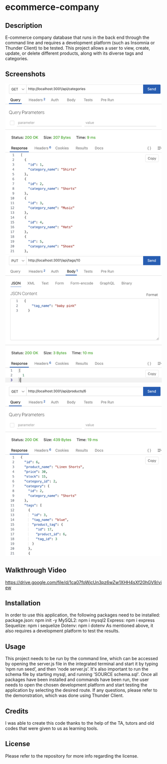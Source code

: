 # ecommerce-company

## Description
E-commerce company database that runs in the back end through the command line and requires a development platform (such as Insomnia or Thunder Client) to be tested. This project allows a user to view, create, update, or delete different products, along with its diverse tags and categories.
 
## Screenshots
![Alt text](/assets/Thunder.png)
![Alt text](/assets/Thunder2.png)
![Alt text](/assets/Thunder3.png)

## Walkthrough Video
https://drive.google.com/file/d/1ca07foWjcUn3pz6wZw1XHH4sXf20hGV9/view

## Installation
In order to use this application, the following packages need to be installed:
package.json: npm init -y
MySQL2: npm i mysql2
Express: npm i express
Sequelize: npm i sequelize
Dotenv: npm i dotenv
As mentioned above, it also requires a development platform to test the results.
 
## Usage
This project needs to be run by the command line, which can be accessed by opening the server.js file in the integrated terminal and start it by typing ‘npm run seed’, and then 'node server.js’. It's also important to run the schema file by starting mysql, and running 'SOURCE schema.sql'. Once all packages have been installed and commands have been run, the user needs to open the chosen development platform and start testing the application by selecting the desired route. If any questions, please refer to the demonstration, which was done using Thunder Client.
 
## Credits
I was able to create this code thanks to the help of the TA, tutors and old codes that were given to us as learning tools.
 
## License
Please refer to the repository for more info regarding the license.